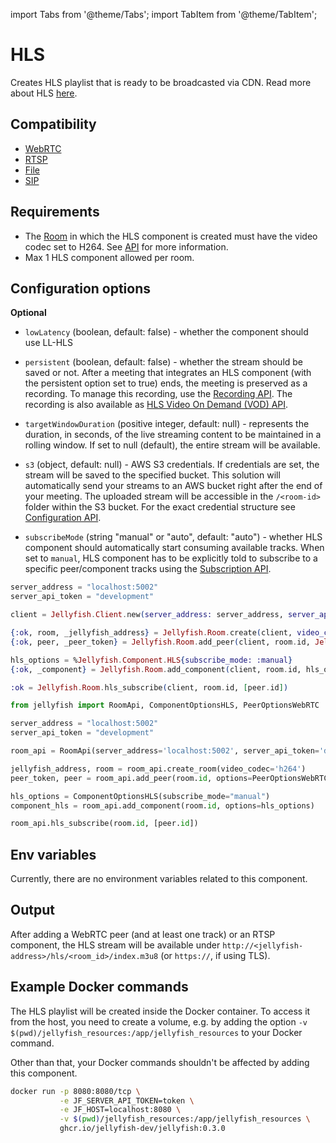 import Tabs from '@theme/Tabs';
import TabItem from '@theme/TabItem';

# HLS

Creates HLS playlist that is ready to be broadcasted via CDN.
Read more about HLS [here](https://developer.apple.com/streaming/).

## Compatibility

* [WebRTC](../peers/webrtc.md)
* [RTSP](./rtsp.md)
* [File](./file.md)
* [SIP](./sip.md)

## Requirements

* The [Room](../../introduction/basic_concepts\#room) in which the HLS component is created must have the video codec set to H264.
See [API](../../for_developers/api_reference/rest_api#tag/room/operation/create_room) for more information.
* Max 1 HLS component allowed per room.

## Configuration options

**Optional**

* `lowLatency` (boolean, default: false) - whether the component should use LL-HLS

* `persistent` (boolean, default: false) - whether the stream should be saved or not.
After a meeting that integrates an HLS component (with the persistent option set to true) ends, the meeting is preserved as a recording. 
To manage this recording, use the [Recording API](../../for_developers/api_reference/rest_api#tag/recording).
The recording is also available as [HLS Video On Demand (VOD) API](../../for_developers/api_reference/rest_api#tag/recording/operation/getRecordingContent).

* `targetWindowDuration` (positive integer, default: null) - represents the duration, in seconds, of the live streaming content to be
    maintained in a rolling window. If set to null (default), the entire stream will be available.

* `s3` (object, default: null) - AWS S3 credentials. If credentials are set, the stream will be saved to the specified bucket.
This solution will automatically send your streams to an AWS bucket right after the end of your meeting.
The uploaded stream will be accessible in the `/<room-id>` folder within the S3 bucket.
For the exact credential structure see [Configuration API](../../for_developers/api_reference/rest_api#tag/room/operation/add_component).

* `subscribeMode` (string "manual" or "auto", default: "auto") - whether HLS component should automatically start consuming available tracks.
When set to `manual`, HLS component has to be explicitly told to subscribe to a specific peer/component tracks using 
the [Subscription API](../../for_developers/api_reference/rest_api#tag/room/operation/subscribe_to).

<Tabs>
  <TabItem value="elixir" label="Elixir">

```elixir
server_address = "localhost:5002"
server_api_token = "development"

client = Jellyfish.Client.new(server_address: server_address, server_api_token: server_api_token)

{:ok, room, _jellyfish_address} = Jellyfish.Room.create(client, video_codec: :h264)
{:ok, peer, _peer_token} = Jellyfish.Room.add_peer(client, room.id, Jellyfish.Peer.WebRTC)

hls_options = %Jellyfish.Component.HLS{subscribe_mode: :manual}
{:ok, _component} = Jellyfish.Room.add_component(client, room.id, hls_options)

:ok = Jellyfish.Room.hls_subscribe(client, room.id, [peer.id])
```

  </TabItem>

  <TabItem value="python" label="Python">

```python
from jellyfish import RoomApi, ComponentOptionsHLS, PeerOptionsWebRTC

server_address = "localhost:5002"
server_api_token = "development"

room_api = RoomApi(server_address='localhost:5002', server_api_token='development')

jellyfish_address, room = room_api.create_room(video_codec='h264')
peer_token, peer = room_api.add_peer(room.id, options=PeerOptionsWebRTC())

hls_options = ComponentOptionsHLS(subscribe_mode="manual")
component_hls = room_api.add_component(room.id, options=hls_options)

room_api.hls_subscribe(room.id, [peer.id])
```

  </TabItem>
</Tabs>

## Env variables

Currently, there are no environment variables related to this component.

## Output

After adding a WebRTC peer (and at least one track) or an RTSP component, the HLS stream will be available
under `http://<jellyfish-address>/hls/<room_id>/index.m3u8` (or `https://`, if using TLS).

## Example Docker commands

The HLS playlist will be created inside the Docker container. To access it from the host,
you need to create a volume, e.g. by adding the option `-v $(pwd)/jellyfish_resources:/app/jellyfish_resources`
to your Docker command.

Other than that, your Docker commands shouldn't be affected by adding this component.

```bash
docker run -p 8080:8080/tcp \
           -e JF_SERVER_API_TOKEN=token \
           -e JF_HOST=localhost:8080 \
           -v $(pwd)/jellyfish_resources:/app/jellyfish_resources \
           ghcr.io/jellyfish-dev/jellyfish:0.3.0
```
